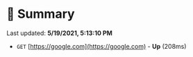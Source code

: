 # 📖 Summary
Last updated: **5/19/2021, 5:13:10 PM**

- `GET` [https://google.com](https://google.com) - **Up** (208ms)
